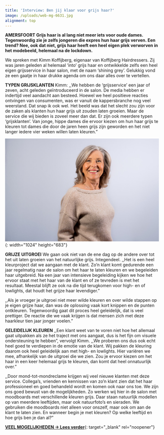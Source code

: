```yaml
---
title: 'Interview: Ben jij klaar voor grijs haar?'
image: /uploads/web-mg-6631.jpg
alignment: top
---
```


**AMERSFOORT Grijs haar is al lang niet meer iets voor oude dames. Tegenwoordig zie je zelfs jongeren die expres hun haar grijs verven. Een trend? Nee, ook dat niet, grijs haar heeft een heel eigen plek verworven in het modebeeld, helemaal na de lockdown.**

We spreken met Kimm Koffijberg, eigenaar van Koffijberg Hairdressers. Zij was jaren geleden al helemaal ‘into’ grijs haar en ontwikkelde zelfs een heel eigen grijsservice in haar salon, met de naam ‘shining grey’. Gelukkig vond ze een gaatje in haar drukke agenda om ons daar alles over te vertellen.

**TYPEN GRIJSKLANTEN**&nbsp;Kimm: ,,We hebben de ‘grijsservice’ een jaar of zeven, acht geleden geïntroduceerd in de salon. De media hebben er indertijd veel aandacht aan besteed. Hoewel we heel positieve reacties ontvingen van consumenten, was er vanuit de kappersbranche nog veel weerstand. Dat snap ik ook wel. Het beeld was dat het slecht zou zijn voor de zaken als klanten hun haar grijs uit zouden laten groeien. Maar de service die wij bieden is zoveel meer dan dat. Er zijn ook meerdere typen ‘grijsklanten’. Van jonge, hippe dames die ervoor kiezen om hun haar grijs te kleuren tot dames die door de jaren heen grijs zijn geworden en het niet langer iedere vier weken willen laten kleuren.”

![](/uploads/2018-05-06-koffijberg-1393.jpg){: width="1024" height="683"}

**GRIJZE UITGROEI**&nbsp;We gaan ook niet van de ene dag op de andere over tot het uit laten groeien van het natuurlijke grijs. Integendeel. ,,Het is een heel kleurproject dat we aangaan met de klant. Zo’n klant komt gedurende een jaar regelmatig naar de salon om het haar te laten kleuren en we begeleiden haar uitgebreid. Na een jaar van intensieve begeleiding kijken we hoe het ervoor staat met het haar van de klant en of ze tevreden is met het resultaat. Meestal blijft ze ook na die tijd terugkomen voor high- en of lowlights, dat houdt het grijze haar levendiger.”

,,Als je vroeger je uitgroei niet meer wilde kleuren en over wilde stappen op je eigen grijze haar, dan was de oplossing vaak kort knippen en de punten ontkleuren. Tegenwoordig gaat dit proces heel geleidelijk, dat is veel prettiger. De reactie die we vaak krijgen is dat mensen zich met deze haarkleur tien jaar jonger voelen.”

**GELEIDELIJK KLEUREN**&nbsp;,,Een klant weet van te voren niet hoe het allemaal gaat uitpakken als ze het traject met ons aangaat, dus is het fijn om visuele ondersteuning te hebben”, vervolgt Kimm. ,,We proberen ons dus ook echt heel goed te verdiepen in de emotie van de klant. Wij pakken de kleuring daarom ook heel geleidelijk aan met high- en lowlights. Hier variëren we mee, afhankelijk van de uitgroei die we zien. Zou je ervoor kiezen om het haar in een keer helemaal grijs te kleuren, dan komt dat heel onnatuurlijk over.”

,,Door mond-tot-mondreclame krijgen wij veel nieuwe klanten met deze service. Collega’s, vrienden en kennissen van zo’n klant zien dat het haar professioneel en goed behandeld wordt en komen ook naar ons toe. We zijn ons goed bewust van de mogelijkheden. Zo werken wij hier in de salon met moodboards met verschillende kleuren grijs. Daar staan natuurlijk modellen op van meerdere leeftijden, maar ook natuurfoto’s en sieraden. We gebruiken die moodboards niet alleen voor onszelf, maar ook om aan de klant te laten zien. En wanneer begin je met kleuren? Op welke leeftijd en hoe grijs ben je dan al?”

[**VEEL MOGELIJKHEDEN -&gt; Lees verder**](https://www.destadamersfoort.nl/nieuws/beauty-lifestyle/359867/ben-jij-klaar-voor-grijs-haar-){: target="_blank" rel="noopener"}